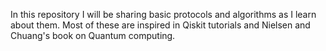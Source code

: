 In this repository I will be sharing basic protocols and algorithms as I learn about them. Most of these are inspired in Qiskit tutorials and Nielsen and Chuang's book on Quantum computing.
